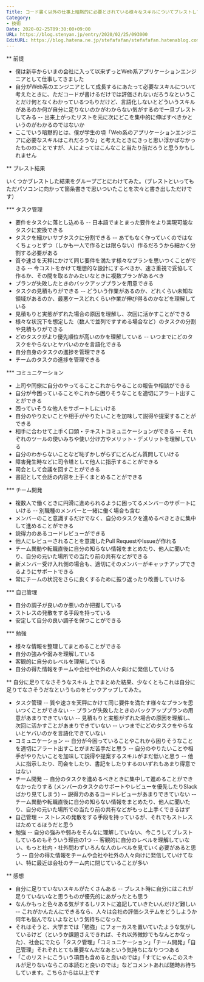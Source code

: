 ```yaml
---
Title: コード書く以外の仕事上暗黙的に必要とされている様々なスキルについてブレストしてみる
Category:
- 技術
Date: 2020-02-25T09:30:00+09:00
URL: https://blog.stenyan.jp/entry/2020/02/25/093000
EditURL: https://blog.hatena.ne.jp/stefafafan/stefafafan.hatenablog.com/atom/entry/26006613518628046
---
```


** 前提

- 僕は新卒からいまの会社に入って以来ずっとWeb系アプリケーションエンジニアとして仕事してきました
- 自分がWeb系のエンジニアとして成長するにあたって必要なスキルについて考えたときに、ただコードが書けるだけでは評価されないだろうなということだけ何となくわかっているつもりだけど、言語化しないとどういうスキルがあるのか何が自分に足りないのかがわからない気がするので一旦ブレストしてみる
-- 出来上がったリストを元に次にどこを集中的に伸ばすべきかというのがわかるのではないか
- ここでいう暗黙的とは、僕が学生の頃「Web系のアプリケーションエンジニアに必要なスキルはこれだろうな」と考えたときにきっと思い浮かばなかったもののことですが、人によってはこんなこと当たり前だろうと思うかもしれません

** ブレスト結果

いくつかブレストした結果をグループごとにわけてみた。（ブレストといってもただパソコンに向かって箇条書きで思いついたことを次々と書き出しただけです）

*** タスク管理
- 要件をタスクに落とし込める
-- 日本語でまとまった要件をより実現可能なタスクに変換できる
- タスクを細かいサブタスクに分割できる
-- あてもなく作っていくのではなくちょっとずつ（しかも一人で作るとは限らない）作るだろうから細かく分割する必要がある
- 質や速さを天秤にかけて同じ要件を満たす様々なプランを思いつくことができる
-- 今コストをかけて理想的な設計にするべきか、速さ重視で妥協して作るか、その間を取るかみたいなときに複数プランがあるべき
- プランが失敗したときのバックアッププランを用意できる
- タスクの見積もりができる
-- どういう作業があるのか、どれくらい未知な領域があるのか、最悪ケースどれくらい作業が伸び得るのかなどを理解している
- 見積もりと実態がずれた場合の原因を理解し、次回に活かすことができる
- 様々な状況下を想定した（数人で並列ですすめる場合など）のタスクの分割や見積もりができる
- どのタスクがより優先順位が高いのかを理解している
-- いつまでにどのタスクをやらないとヤバいのかを言語化できる
- 自分自身のタスクの進捗を管理できる
- チームのタスクの進捗を管理できる

*** コミュニケーション
- 上司や同僚に自分のやってることこれからやることの報告や相談ができる
- 自分が今困っていることやこれから困りそうなことを適切にアラート出すことができる
- 困っていそうな他人をサポートしにいける
- 自分のやりたいことや相手がやりたいことを加味して説得や提案することができる
- 相手に合わせて上手く口頭・テキストコミュニケーションができる
-- それぞれのツールの使いみちや使い分け方やメリット・デメリットを理解している
- 自分のわからないことなど恥ずかしがらずにどんどん質問していける
- 障害発生時などに司令塔として他人に指示することができる
- 司会として会議を回すことができる
- 書記として会話の内容を上手くまとめることができる

*** チーム開発
- 複数人で働くときに円滑に進められるように困ってるメンバーのサポートにいける
-- 別職種のメンバーと一緒に働く場合も含む
- メンバーのこと意識するだけでなく、自分のタスクを進めるべきときに集中して進めることができる
- 説得力のあるコードレビューができる
- 他人にレビューされることを意識したPull RequestやIssueが作れる
- チーム異動や転職直後に自分の知らない情報をまとめたり、他人に聞いたり、自分の元いた場所での当たり前の共有などができる
- 新メンバー受け入れ側の場合も、適切にそのメンバーがキャッチアップできるようにサポートできる
- 常にチームの状況をさらに良くするために振り返ったり改善していける

*** 自己管理
- 自分の調子が良いのか悪いのか把握している
- ストレスの発散をする手段を持っている
- 安定して自分の良い調子を保つことができる

*** 勉強
- 様々な情報を整理してまとめることができる
- 自分の強みや弱みを理解している
- 客観的に自分のレベルを理解している
- 自分の得た情報をチームや会社や社外の人々向けに発信していける

** 自分に足りてなさそうなスキル
上でまとめた結果、少なくともこれは自分に足りてなさそうだなというものをピックアップしてみた。

- タスク管理
-- 質や速さを天秤にかけて同じ要件を満たす様々なプランを思いつくことができない
-- プランが失敗したときのバックアッププランの用意があまりできていない
-- 見積もりと実態がずれた場合の原因を理解し、次回に活かすことがあまりできていない
-- いつまでにどのタスクをやらないとヤバいのかを言語化できていない
- コミュニケーション
-- 自分が今困っていることやこれから困りそうなことを適切にアラート出すことがまだ苦手だと思う
-- 自分のやりたいことや相手がやりたいことを加味して説得や提案するスキルがまだ低いと思う
-- 他人に指示したり、司会をしたり、書記をしたりするのいずれもあまり得意ではない
- チーム開発
-- 自分のタスクを進めるべきときに集中して進めることができなかったりする (メンバーのタスクのサポートやレビューを優先したりSlackばかり見てしまう)
-- 説得力のあるコードレビューがあまりできていない
-- チーム異動や転職直後に自分の知らない情報をまとめたり、他人に聞いたり、自分の元いた場所での当たり前の共有などがもっと上手くできるはず
- 自己管理
-- ストレスの発散をする手段を持っているが、それでもストレスはためてるほうだと思う
- 勉強
-- 自分の強みや弱みをそんなに理解していない、今こうしてブレストしているのもそういう理由の1つ
-- 客観的に自分のレベルを理解していない、もっと社内・社外問わずいろんな人のレベルを見ていく必要があると思う
-- 自分の得た情報をチームや会社や社外の人々向けに発信していけてない、特に最近は会社のチーム内に閉じていることが多い


** 感想

- 自分に足りていないスキルがたくさんある
-- ブレスト時に自分にはこれが足りていないなと思うものが優先的にあがったとも思う
- なんかもっと色々ある気がするしリストに追記していきたいんだけど難しい
-- これがかんたんにできるなら、人々は会社の評価システムをどうしようか何年も悩んでないよなという気持ちになった
- それはそうと、大学までは「勉強」にフォーカスを置いていたような気がしているけど（というか課題さえできれば、それ以外微妙でもなんとかなった）、社会にでたら「タスク管理」「コミュニケーション」「チーム開発」「自己管理」それぞれとても重要なんだなあという気持ちになりつつある
- 「このリストにこういう項目も含めると良いのでは」「すてにゃんこのスキルが足りないならこの本読むと良いのでは」などコメントあれば随時お待ちしています。こちらからは以上です
